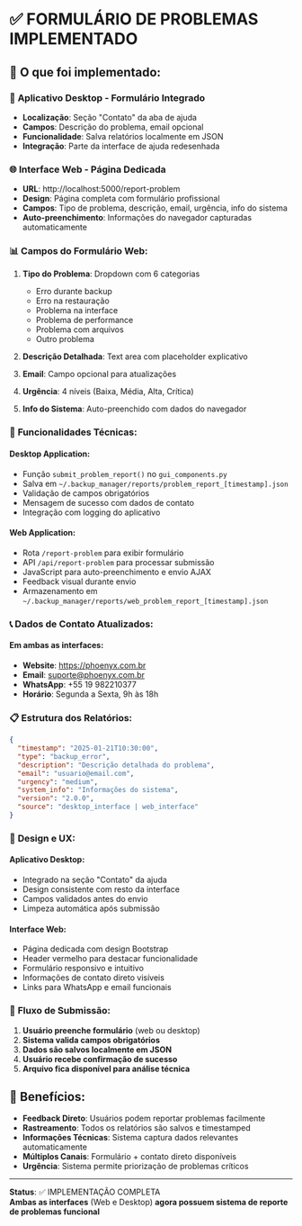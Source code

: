 # ✅ FORMULÁRIO DE PROBLEMAS IMPLEMENTADO

## 🎯 O que foi implementado:

### 📱 **Aplicativo Desktop - Formulário Integrado**
- **Localização**: Seção "Contato" da aba de ajuda
- **Campos**: Descrição do problema, email opcional
- **Funcionalidade**: Salva relatórios localmente em JSON
- **Integração**: Parte da interface de ajuda redesenhada

### 🌐 **Interface Web - Página Dedicada**
- **URL**: http://localhost:5000/report-problem
- **Design**: Página completa com formulário profissional
- **Campos**: Tipo de problema, descrição, email, urgência, info do sistema
- **Auto-preenchimento**: Informações do navegador capturadas automaticamente

### 📊 **Campos do Formulário Web:**
1. **Tipo do Problema**: Dropdown com 6 categorias
   - Erro durante backup
   - Erro na restauração  
   - Problema na interface
   - Problema de performance
   - Problema com arquivos
   - Outro problema

2. **Descrição Detalhada**: Text area com placeholder explicativo

3. **Email**: Campo opcional para atualizações

4. **Urgência**: 4 níveis (Baixa, Média, Alta, Crítica)

5. **Info do Sistema**: Auto-preenchido com dados do navegador

### 🔧 **Funcionalidades Técnicas:**

#### **Desktop Application:**
- Função `submit_problem_report()` no `gui_components.py`
- Salva em `~/.backup_manager/reports/problem_report_[timestamp].json`
- Validação de campos obrigatórios
- Mensagem de sucesso com dados de contato
- Integração com logging do aplicativo

#### **Web Application:**
- Rota `/report-problem` para exibir formulário
- API `/api/report-problem` para processar submissão
- JavaScript para auto-preenchimento e envio AJAX
- Feedback visual durante envio
- Armazenamento em `~/.backup_manager/reports/web_problem_report_[timestamp].json`

### 📞 **Dados de Contato Atualizados:**

#### **Em ambas as interfaces:**
- **Website**: https://phoenyx.com.br
- **Email**: suporte@phoenyx.com.br  
- **WhatsApp**: +55 19 982210377
- **Horário**: Segunda a Sexta, 9h às 18h

### 📋 **Estrutura dos Relatórios:**

```json
{
  "timestamp": "2025-01-21T10:30:00",
  "type": "backup_error",
  "description": "Descrição detalhada do problema",
  "email": "usuario@email.com",
  "urgency": "medium",
  "system_info": "Informações do sistema",
  "version": "2.0.0",
  "source": "desktop_interface | web_interface"
}
```

### 🎨 **Design e UX:**

#### **Aplicativo Desktop:**
- Integrado na seção "Contato" da ajuda
- Design consistente com resto da interface
- Campos validados antes do envio
- Limpeza automática após submissão

#### **Interface Web:**
- Página dedicada com design Bootstrap
- Header vermelho para destacar funcionalidade
- Formulário responsivo e intuitivo
- Informações de contato direto visíveis
- Links para WhatsApp e email funcionais

### 🔄 **Fluxo de Submissão:**

1. **Usuário preenche formulário** (web ou desktop)
2. **Sistema valida campos obrigatórios**
3. **Dados são salvos localmente em JSON**
4. **Usuário recebe confirmação de sucesso**
5. **Arquivo fica disponível para análise técnica**

## 🚀 **Benefícios:**

- **Feedback Direto**: Usuários podem reportar problemas facilmente
- **Rastreamento**: Todos os relatórios são salvos e timestamped
- **Informações Técnicas**: Sistema captura dados relevantes automaticamente
- **Múltiplos Canais**: Formulário + contato direto disponíveis
- **Urgência**: Sistema permite priorização de problemas críticos

---

**Status**: ✅ IMPLEMENTAÇÃO COMPLETA  
**Ambas as interfaces** (Web e Desktop) **agora possuem sistema de reporte de problemas funcional**